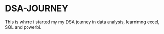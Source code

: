 # DSA-JOURNEY
This is where i started my my DSA journey in data analysis, learnimng excel, SQL and powerbi.

